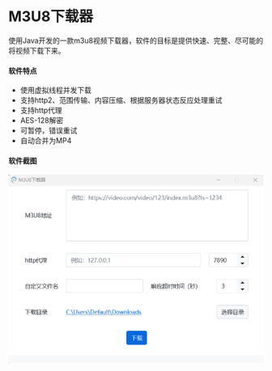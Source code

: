 # M3U8下载器

使用Java开发的一款m3u8视频下载器，软件的目标是提供快速、完整、尽可能的将视频下载下来。

#### 软件特点

- 使用虚拟线程并发下载
- 支持http2、范围传输、内容压缩、根据服务器状态反应处理重试
- 支持http代理
- AES-128解密
- 可暂停，错误重试
- 自动合并为MP4

#### 软件截图

![img.png](md_data/app.png)
